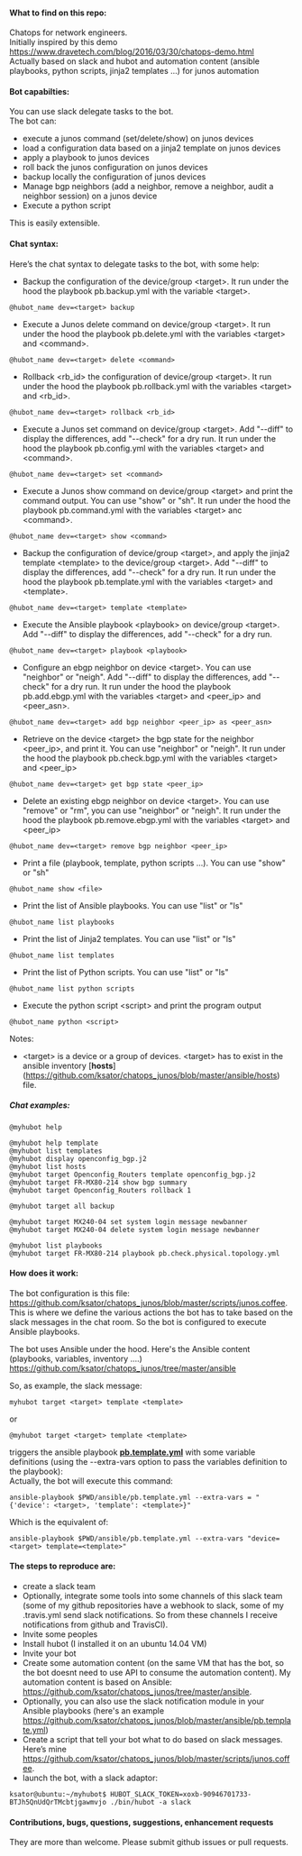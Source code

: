 #### What to find on this repo:  
Chatops for network engineers.  
Initially inspired by this demo https://www.dravetech.com/blog/2016/03/30/chatops-demo.html  
Actually based on slack and hubot and automation content (ansible playbooks, python scripts, jinja2 templates ...) for junos automation  

#### Bot capabilties:
You can use slack delegate tasks to the bot.  
The bot can: 
- execute a junos command (set/delete/show) on junos devices  
- load a configuration data based on a jinja2 template on junos devices  
- apply a playbook to junos devices   
- roll back the junos configuration on junos devices  
- backup locally the configuration of junos devices  
- Manage bgp neighbors (add a neighbor, remove a neighbor, audit a neighbor session) on a junos device   
- Execute a python script  

This is easily extensible.    

#### Chat syntax: 
Here’s the chat syntax to delegate tasks to the bot, with some help:  

- Backup the configuration of the device/group \<target>. It run under the hood the playbook pb.backup.yml with the variable \<target>. 
```
@hubot_name dev=<target> backup 
```
- Execute a Junos delete command on device/group \<target>. It run under the hood the playbook pb.delete.yml with the variables \<target>  and \<command>.
```
@hubot_name dev=<target> delete <command>
```
- Rollback \<rb_id> the configuration of device/group \<target>. It run under the hood the playbook pb.rollback.yml with the variables \<target> and \<rb_id>.
```
@hubot_name dev=<target> rollback <rb_id>
```
- Execute a Junos set command on device/group \<target>.  Add "--diff" to display the differences, add "--check" for a dry run. It run under the hood the playbook pb.config.yml with the variables \<target> and \<command>.
```
@hubot_name dev=<target> set <command>
```
- Execute a Junos show command on device/group \<target> and print the command output. You can use "show" or "sh". It run under the hood the playbook pb.command.yml with the variables \<target> anc \<command>.
```
@hubot_name dev=<target> show <command>
```
- Backup the configuration of device/group \<target>, and apply the jinja2 template \<template> to the device/group \<target>.  Add "--diff" to display the differences, add "--check" for a dry run. It run under the hood the playbook pb.template.yml with the variables \<target> and \<template>.
```
@hubot_name dev=<target> template <template>
```
- Execute the Ansible playbook \<playbook> on device/group \<target>. Add "--diff" to display the differences, add "--check" for a dry run.
```
@hubot_name dev=<target> playbook <playbook>
```
- Configure an ebgp neighbor on device \<target>. You can use "neighbor" or "neigh". Add "--diff" to display the differences, add "--check" for a dry run.  It run under the hood the playbook pb.add.ebgp.yml with the variables \<target> and \<peer_ip> and \<peer_asn>.
```
@hubot_name dev=<target> add bgp neighbor <peer_ip> as <peer_asn>
```
- Retrieve on the device \<target> the bgp state for the neighbor \<peer_ip>, and print it. You can use "neighbor" or "neigh". It run under the hood the playbook pb.check.bgp.yml with the variables \<target> and \<peer_ip> 
```
@hubot_name dev=<target> get bgp state <peer_ip>
```
- Delete an existing ebgp neighbor on device \<target>. You can use "remove" or "rm", you can use "neighbor" or "neigh". It run under the hood the playbook pb.remove.ebgp.yml with the variables \<target> and \<peer_ip> 
```
@hubot_name dev=<target> remove bgp neighbor <peer_ip>
```
- Print a file (playbook, template, python scripts ...). You can use "show" or "sh"
```
@hubot_name show <file>
```
- Print the list of Ansible playbooks. You can use "list" or "ls"
```
@hubot_name list playbooks
```
- Print the list of Jinja2 templates. You can use "list" or "ls"
```
@hubot_name list templates
```
- Print the list of Python scripts. You can use "list" or "ls"
```
@hubot_name list python scripts
```
- Execute the python script \<script> and print the program output
```
@hubot_name python <script>
```
Notes: 
- \<target> is a device or a group of devices. \<target> has to exist in the ansible inventory [**hosts**] (https://github.com/ksator/chatops_junos/blob/master/ansible/hosts) file.   

##### Chat examples:   
```
@myhubot help

@myhubot help template
@myhubot list templates
@myhubot display openconfig_bgp.j2
@myhubot list hosts
@myhubot target Openconfig_Routers template openconfig_bgp.j2
@myhubot target FR-MX80-214 show bgp summary 
@myhubot target Openconfig_Routers rollback 1

@myhubot target all backup

@myhubot target MX240-04 set system login message newbanner
@myhubot target MX240-04 delete system login message newbanner

@myhubot list playbooks
@myhubot target FR-MX80-214 playbook pb.check.physical.topology.yml
```


#### How does it work: 
The bot configuration is this file: https://github.com/ksator/chatops_junos/blob/master/scripts/junos.coffee. This is where we define the various actions the bot has to take based on the slack messages in the chat room.  So the bot is configured to execute Ansible playbooks.   

The bot uses Ansible under the hood. Here's the Ansible content (playbooks, variables, inventory ....) https://github.com/ksator/chatops_junos/tree/master/ansible   

So, as example, the slack message:   
```
myhubot target <target> template <template>    
```
or
```
@myhubot target <target> template <template>  
```
triggers the ansible playbook [**pb.template.yml**](https://github.com/ksator/chatops_junos/blob/master/ansible/pb.template.yml) with some variable definitions (using the --extra-vars option to pass the variables definition to the playbook):   
Actually, the bot will execute this command:  
```
ansible-playbook $PWD/ansible/pb.template.yml --extra-vars = "{'device': <target>, 'template': <template>}"
```
Which is the equivalent of: 
```
ansible-playbook $PWD/ansible/pb.template.yml --extra-vars "device=<target> template=<template>"  
```

#### The steps to reproduce are: 
-	create a slack team  
-	Optionally, integrate some tools into some channels of this slack team (some of my github repositories have a webhook to slack, some of my .travis.yml send slack notifications. So from these channels I receive notifications from github and TravisCI). 
-	Invite some peoples 
-	Install hubot (I installed it on an ubuntu 14.04 VM) 
-	Invite your bot 
-	Create some automation content (on the same VM that has the bot, so the bot doesnt need to use API to consume the automation content). My automation content is based on Ansible: https://github.com/ksator/chatops_junos/tree/master/ansible. 
- Optionally, you can also use the slack notification module in your Ansible playbooks (here's an example https://github.com/ksator/chatops_junos/blob/master/ansible/pb.template.yml)    
-	Create a script that tell your bot what to do based on slack messages. Here’s mine https://github.com/ksator/chatops_junos/blob/master/scripts/junos.coffee.  
- launch the bot, with a slack adaptor: 
```
ksator@ubuntu:~/myhubot$ HUBOT_SLACK_TOKEN=xoxb-90946701733-BTJh5QnUdQrTMcbtjgawmvjo ./bin/hubot -a slack
```

#### Contributions, bugs, questions, suggestions, enhancement requests
They are more than welcome. Please submit github issues or pull requests. 

